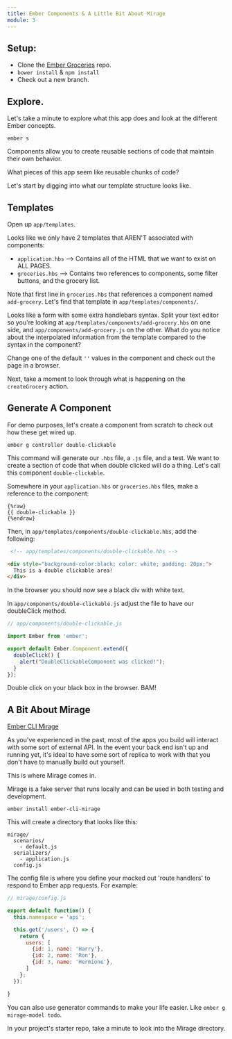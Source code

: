 ```yaml
---
title: Ember Components & A Little Bit About Mirage
module: 3
---
```


## Setup:

* Clone the [Ember Groceries](https://github.com/turingschool-examples/ember-groceries) repo.  
* `bower install` & `npm install`   
* Check out a new branch.  

## Explore.

Let's take a minute to explore what this app does and look at the different Ember concepts.  

```
ember s
```
Components allow you to create reusable sections of code that maintain their own behavior.  

What pieces of this app seem like reusable chunks of code?  

Let's start by digging into what our template structure looks like.  

## Templates

Open up `app/templates`.  

Looks like we only have 2 templates that AREN'T associated with components:
* `application.hbs`  --> Contains all of the HTML that we want to exist on ALL PAGES.  
* `groceries.hbs` --> Contains two references to components, some filter buttons, and the grocery list.  

Note that first line in `groceries.hbs` that references a component named `add-grocery`. Let's find that template in `app/templates/components/`.  

Looks like a form with some extra handlebars syntax. Split your text editor so you're looking at `app/templates/components/add-grocery.hbs` on one side, and `app/components/add-grocery.js` on the other. What do you notice about the interpolated information from the template compared to the syntax in the component?  

Change one of the default `''` values in the component and check out the page in a browser.  

Next, take a moment to look through what is happening on the `createGrocery` action.  

## Generate A Component  

For demo purposes, let's create a component from scratch to check out how these get wired up.

```
ember g controller double-clickable
```

This command will generate our `.hbs` file, a `.js` file, and a test. We want to create a section of code that when double clicked will do a thing. Let's call this component `double-clickable`.

Somewhere in your `application.hbs` or `groceries.hbs` files, make a reference to the component:

```
{%raw}
{{ double-clickable }}
{%endraw}
```

Then, in `app/templates/components/double-clickable.hbs`, add the following:

```html
 <!-- app/templates/components/double-clickable.hbs -->

<div style="background-color:black; color: white; padding: 20px;">
  This is a double clickable area!
</div>

```

In the browser you should now see a black div with white text.  

In `app/components/double-clickable.js` adjust the file to have our doubleClick method.

```js
// app/components/double-clickable.js

import Ember from 'ember';

export default Ember.Component.extend({
  doubleClick() {
    alert("DoubleClickableComponent was clicked!");
  }
});
```

Double click on your black box in the browser. BAM!  

## A Bit About Mirage
[Ember CLI Mirage](http://www.ember-cli-mirage.com/)  

As you've experienced in the past, most of the apps you build will interact with some sort of external API. In the event your back end isn't up and running yet, it's ideal to have some sort of replica to work with that you don't have to manually build out yourself.

This is where Mirage comes in.

Mirage is a fake server that runs locally and can be used in both testing and development.  

`ember install ember-cli-mirage`  

This will create a directory that looks like this:

```
mirage/
  scenarios/
    - default.js
  serializers/
    - application.js
  config.js
```

The config file is where you define your mocked out 'route handlers' to respond to Ember app requests. For example:

```js
// mirage/config.js

export default function() {
  this.namespace = 'api';

  this.get('/users', () => {
    return {
      users: [
        {id: 1, name: 'Harry'},
        {id: 2, name: 'Ron'},
        {id: 3, name: 'Hermione'},
      ]
    };
  });

}
```

You can also use generator commands to make your life easier. Like `ember g mirage-model todo`.  

In your project's starter repo, take a minute to look into the Mirage directory.  
